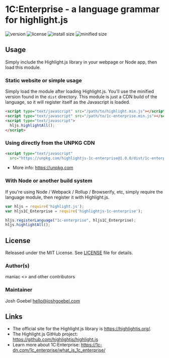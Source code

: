 # 1C:Enterprise - a language grammar for highlight.js

![version](https://badgen.net/npm/v/highlightjs-1c-enterprise) ![license](https://badgen.net/badge/license/MIT/blue)
![install size](https://badgen.net/packagephobia/install/highlightjs-1c-enterprise) ![minified size](https://badgen.net/bundlephobia/min/highlightjs-1c-enterprise)

## Usage

Simply include the Highlight.js library in your webpage or Node app, then load this module.

### Static website or simple usage

Simply load the module after loading Highlight.js.  You'll use the minified version found in the `dist` directory.  This module is just a CDN build of the language, so it will register itself as the Javascript is loaded.

```html
<script type="text/javascript" src="/path/to/highlight.min.js"></script>
<script type="text/javascript" src="/path/to/1c-enterprise.min.js"></script>
<script type="text/javascript">
  hljs.highlightAll();
</script>
```

### Using directly from the UNPKG CDN

```html
<script type="text/javascript"
  src="https://unpkg.com/highlightjs-1c-enterprise@1.0.0/dist/1c-enterprise.min.js"></script>
```

- More info: <https://unpkg.com>

### With Node or another build system

If you're using Node / Webpack / Rollup / Browserify, etc, simply require the language module, then register it with Highlight.js.

```javascript
var hljs = require('highlight.js');
var hljs1C_Enterprise = require('highlightjs-1c-enterprise');

hljs.registerLanguage("1c-enterprise", hljs1C_Enterprise);
hljs.highlightAll();
```


## License

Released under the MIT License. See [LICENSE][1] file for details.

### Author(s)

maniac <> and other contributors

### Maintainer

Josh Goebel <hello@joshgoebel.com>


## Links

- The official site for the Highlight.js library is <https://highlightjs.org/>.
- The Highlight.js GitHub project: <https://github.com/highlightjs/highlight.js>
- Learn more about 1C:Enterprise: <https://1c-dn.com/1c_enterprise/what_is_1c_enterprise/>

[1]: https://github.com/highlightjs/highlightjs-1c-enterprise/blob/main/LICENSE
